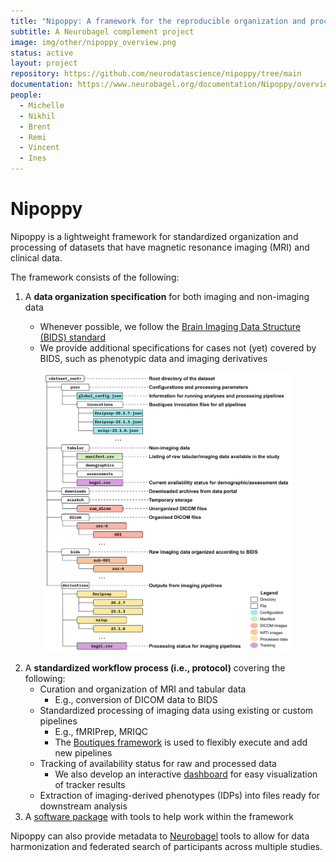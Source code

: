 ```yaml
---
title: "Nipoppy: A framework for the reproducible organization and processing neuroimaging-clinical datasets"
subtitle: A Neurobagel complement project
image: img/other/nipoppy_overview.png
status: active
layout: project
repository: https://github.com/neurodatascience/nipoppy/tree/main
documentation: https://www.neurobagel.org/documentation/Nipoppy/overview/
people:
  - Michelle
  - Nikhil
  - Brent
  - Remi
  - Vincent
  - Ines
---
```


# Nipoppy

Nipoppy is a lightweight framework for standardized organization and processing of datasets that have magnetic resonance imaging (MRI) and clinical data.

The framework consists of the following:

1. A **data organization specification** for both imaging and non-imaging data

   - Whenever possible, we follow the [Brain Imaging Data Structure (BIDS) standard](https://bids.neuroimaging.io/)
   - We provide additional specifications for cases not (yet) covered by BIDS, such as phenotypic data and imaging derivatives

<p align="center">
   <img src="/img/other/nipoppy_layout.jpg" alt="Nipoppy dataset layout" width="400">
</p>

2. A **standardized workflow process (i.e., protocol)** covering the following:
   - Curation and organization of MRI and tabular data
     - E.g., conversion of DICOM data to BIDS
   - Standardized processing of imaging data using existing or custom pipelines
     - E.g., fMRIPrep, MRIQC
     - The [Boutiques framework](https://boutiques.github.io/) is used to flexibly execute and add new pipelines
   - Tracking of availability status for raw and processed data
     - We also develop an interactive [dashboard](https://digest.neurobagel.org/) for easy visualization of tracker results
   - Extraction of imaging-derived phenotypes (IDPs) into files ready for downstream analysis
3. A [software package](https://github.com/neurodatascience/nipoppy/tree/main) with tools to help work within the framework

Nipoppy can also provide metadata to [Neurobagel](https://www.neurobagel.org/documentation/) tools to allow for data harmonization and federated search of participants across multiple studies.
